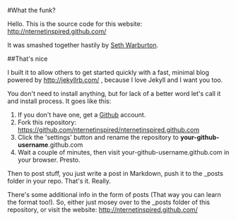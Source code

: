 #What the funk?

Hello. This is the source code for this website: http://nternetinspired.github.com/

It was smashed together hastily by [Seth Warburton](http://twitter.com/nternetinspired).

##That's nice

I built it to allow others to get started quickly with a fast, minimal blog powered by http://jekyllrb.com/ , because I love Jekyll and I want you too.

You don't need to install anything, but for lack of a better word let's call it and install process. It goes like this:
<ol>
    <li>If you don't have one, get a <a href="https://github.com/">Github</a> account.</li>
    <li>Fork this repository: <a href="https://github.com/nternetinspired/nternetinspired.github.com/">https://github.com/nternetinspired/nternetinspired.github.com</a></li>
    <li>Click the 'settings' button and rename the repository to <strong>your-github-username</strong>.github.com</li>
    <li>Wait a couple of minutes, then visit your-github-username.github.com in your browser. Presto.
</ol>

Then to post stuff, you just write a post in Markdown, push it to the _posts folder in your repo. That's it. Really.

There's some additional info in the form of posts (That way you can learn the format too!). So, either just mosey over to the _posts folder of this repository, or visit the website: http://nternetinspired.github.com/